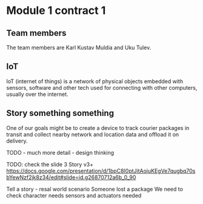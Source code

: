 # Module 1 contract 1

## Team members
The team members are Karl Kustav Muldia and Uku Tulev.

## IoT 
IoT (internet of things) is a network of physical objects embedded with sensors, software and other tech used for connecting with other computers, usually over the internet.

## Story something something
One of our goals might be to create a device to track courier packages in transit and collect nearby network and location data and offload it on delivery.


TODO - much more detail - design thinking

TODO: check the slide 3
Story v3+
https://docs.google.com/presentation/d/1bpC8I0ptJitAojuKEgVe7qugbq70sbYewNzf2jk8z34/edit#slide=id.g26870712a6b_0_90

Tell a story - resal world scenario
Someone lost a package
We need to check
character
needs
sensors and actuators needed
